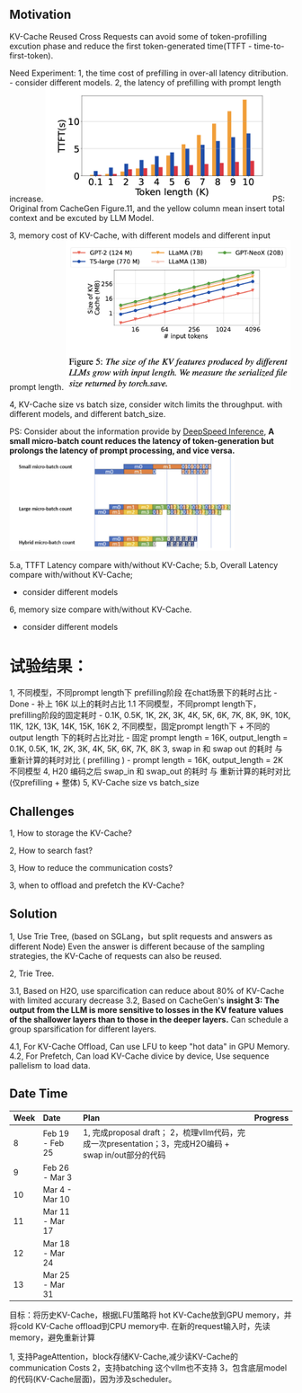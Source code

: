 
## Motivation
KV-Cache Reused Cross Requests can avoid some of token-profilling excution phase and reduce the first token-generated time(TTFT - time-to-first-token).

Need Experiment: 
1, the time cost of prefilling in over-all latency ditribution. - consider different models.
2, the latency of prefilling with prompt length increase.
<img src="./pictures/CacheGen-TTFT-to-Token_length.png" width=400px>
PS: Original from CacheGen Figure.11, and the yellow column mean insert total context and be excuted by LLM Model.

3, memory cost of KV-Cache, with different models and different input prompt length.
<img src="./pictures/CacheGen-KV-Cache-size-to-input-tokens.png" width=400px>

4, KV-Cache size vs batch size, consider witch limits the throughput. with different models, and different batch_size. 

PS: Consider about the information provide by [DeepSpeed Inference](https://arxiv.org/pdf/2207.00032.pdf), **A small micro-batch count reduces the latency of token-generation but prolongs the latency of prompt processing, and vice versa.**
<img src="./MLSys%26LLM/pictures/DeepSpeed-Inference-Hybrid.png" width=400px>

5.a, TTFT Latency compare with/without KV-Cache;
5.b, Overall Latency compare with/without KV-Cache;
- consider different models

6, memory size compare with/without KV-Cache.
- consider different models

# 试验结果：
1, 不同模型，不同prompt length下 prefilling阶段 在chat场景下的耗时占比  - Done
    - 补上 16K 以上的耗时占比
1.1 不同模型，不同prompt length下，prefilling阶段的固定耗时
    - 0.1K, 0.5K, 1K, 2K, 3K, 4K, 5K, 6K, 7K, 8K, 9K, 10K, 11K, 12K, 13K, 14K, 15K, 16K
2, 不同模型，固定prompt length下 + 不同的output length 下的耗时占比对比
    - 固定 prompt length = 16K, output_length = 0.1K, 0.5K, 1K, 2K, 3K, 4K, 5K, 6K, 7K, 8K
3, swap in 和 swap out 的耗时 与 重新计算的耗时对比 ( prefilling )
    - prompt length = 16K, output_length = 2K  不同模型
4, H20 编码之后 swap_in 和 swap_out 的耗时 与 重新计算的耗时对比 (仅prefilling + 整体)
5, KV-Cache size vs batch_size

## Challenges
1, How to storage the KV-Cache?

2, How to search fast?

3, How to reduce the communication costs?

3, when to offload and prefetch the KV-Cache?

## Solution
1, Use Trie Tree, (based on SGLang，but split requests and answers as different Node) Even the answer is different because of the sampling strategies, the KV-Cache of requests can also be reused.

2, Trie Tree.

3.1, Based on H2O, use sparcification can reduce about 80% of KV-Cache with limited accurary decrease
3.2, Based on CacheGen's **insight 3: The output from the LLM is more sensitive to losses in the KV feature values of the shallower layers than to those in the deeper layers.** Can schedule a group sparsification for different layers.

4.1, For KV-Cache Offload, Can use LFU to keep "hot data" in GPU Memory.
4.2, For Prefetch, Can load KV-Cache divice by device, Use sequence pallelism to load data.


## Date Time
|Week|Date|Plan|Progress|
|:--|:--|:--|:--|
|8|Feb 19 - Feb 25|1, 完成proposal draft； 2，梳理vllm代码，完成一次presentation；3，完成H2O编码 + swap in/out部分的代码||
|9|Feb 26 - Mar 3|||
|10|Mar 4 - Mar 10|||
|11|Mar 11 - Mar 17|||
|12|Mar 18 - Mar 24|||
|13|Mar 25 - Mar 31|||

目标：将历史KV-Cache，根据LFU策略将 hot KV-Cache放到GPU memory，并将cold KV-Cache offload到CPU memory中. 在新的request输入时，先读memory，避免重新计算

1, 支持PageAttention，block存储KV-Cache,减少读KV-Cache的communication Costs
2，支持batching 这个vllm也不支持
3，包含底层model的代码(KV-Cache层面)，因为涉及scheduler。
